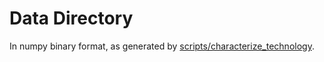 
# Data Directory 

In numpy binary format, as generated by [scripts/characterize_technology](../scripts/characterize_technology.py).
